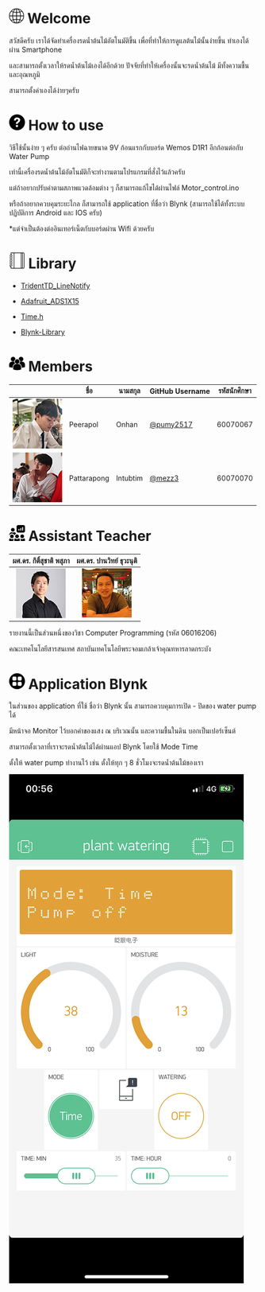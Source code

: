 # ![](/images/internet.png) Welcome
สวัสดีครับ เราได้จัดทำเครื่องรดน้ำต้นไม้อัตโนมัติขึ้น เพื่อที่ทำให้การดูแลต้นไม้นั้นง่ายขึ้น ทำเองได้ผ่าน Smartphone

และสามารถตั้งเวลาให้รดน้ำต้นไม้เองได้อีกด้วย ปัจจัยที่ทำให้เครื่องนั้นจะรดน้ำต้นไม้ มีทั้งความชื้น และอุณหภูมิ

สามารถตั้งค่าเองได้ง่ายๆครับ

# ![](images/help.png) How to use
วิธีใช้นั้นง่าย ๆ ครับ ต่อถ่านไฟฉายขนาด 9V ก้อนแรกกับบอร์ด Wemos D1R1 อีกก้อนต่อกับ Water Pump

เท่านี้เครื่องรดน้ำต้นไม้อัตโนมัติก็จะทำงานตามโปรแกรมที่สั่งไว้แล้วครับ

แต่ถ้าอยากปรับค่าตามสภาพแวดล้อมต่าง ๆ ก็สามารถแก้ไขได้ผ่านไฟล์ Motor_control.ino

หรือถ้าอยากควบคุมระยะไกล ก็สามารถใช้ application ที่ชื่อว่า Blynk (สามารถใช้ได้ทั้งระบบปฏิบัติการ Android และ IOS ครับ)

*แต่จำเป็นต้องต่ออินเทอร์เน็ตกับบอร์ดผ่าน Wifi ด้วยครับ

# ![](images/notebook.png) Library
* [TridentTD_LineNotify](https://github.com/TridentTD/TridentTD_LineNotify)

* [Adafruit_ADS1X15](https://github.com/adafruit/Adafruit_ADS1X15)

* [Time.h](https://github.com/PaulStoffregen/Time)

* [Blynk-Library](https://github.com/blynkkk/blynk-library)

# ![](images/member.png) Members
|  |ชื่อ|นามสกุล|GitHub Username|รหัสนักศึกษา|
|:-:|--|------|---------------|---------|
|![](images/peerapol.png)|Peerapol|Onhan|[@pumy2517](https://github.com/pumy2517)|60070067|
|![](images/pattarapong.png)|Pattarapong|Intubtim|[@mezz3](https://github.com/mezz3)|60070070|

# ![](images/teacher.png) Assistant Teacher
|ผศ.ดร. กิติ์สุชาติ พสุภา|ผศ.ดร. ปานวิทย์ ธุวะนุติ|
|:-:|:-:|
|![](images/aj_kitsuchart.png)|![](images/aj_panwit.png)|

รายงานนี้เป็นส่วนหนึ่งของวิชา Computer Programming (รหัส 06016206)

คณะเทคโนโลยีสารสนเทศ สถาบันเทคโนโลยีพระจอมเกล้าเจ้าคุณทหารลาดกระบัง

# ![](images/apps.png) Application Blynk
ในส่วนของ application ที่ใช้ ชื่อว่า Blynk นั้น สามารถควบคุมการเปิด - ปิดของ water pump ได้

มีหน้าจอ Monitor ไว้บอกค่าของแสง ณ บริเวณนั้น และความชื้นในดิน บอกเป็นเปอร์เซ็นต์

สามารถตั้งเวลาที่เราจะรดน้ำต้นไม้ได้ผ่านแอป Blynk โดยใช้ Mode Time

ตั้งให้ water pump ทำงานไว้ เช่น ตั้งให้ทุก ๆ 8 ชั่วโมงจะรดน้ำต้นไม้ของเรา

![](images/blynk_interface.png)
